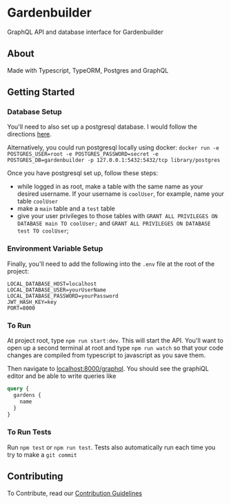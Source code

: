 # Gardenbuilder

GraphQL API and database interface for Gardenbuilder

## About

Made with Typescript, TypeORM, Postgres and GraphQL

## Getting Started

### Database Setup

You'll need to also set up a postgresql database. I would follow the directions [here](https://tutorial-extensions.djangogirls.org/en/optional_postgresql_installation/).

Alternatively, you could run postgresql locally using docker: `docker run -e POSTGRES_USER=root -e POSTGRES_PASSWORD=secret -e POSTGRES_DB=gardenbuilder -p 127.0.0.1:5432:5432/tcp library/postgres`

Once you have postgresql set up, follow these steps:
- while logged in as root, make a table with the same name as your  desired username. If your username is `coolUser`, for example, name your table `coolUser`
- make a `main` table and a `test` table
- give your user privileges to those tables with `GRANT ALL PRIVILEGES ON DATABASE main TO coolUser;` and `GRANT ALL PRIVILEGES ON DATABASE test TO coolUser`;

### Environment Variable Setup

Finally, you'll need to add the following into the `.env` file at the root of the project:

```
LOCAL_DATABASE_HOST=localhost
LOCAL_DATABASE_USER=yourUserName
LOCAL_DATABASE_PASSWORD=yourPassword
JWT_HASH_KEY=key
PORT=8000
```

### To Run

At project root, type `npm run start:dev`. This will start the API. You'll want to open up a second terminal at root and type `npm run watch` so that your code changes are compiled from typescript to javascript as you save them. 

Then navigate to [localhost:8000/graphql](http://localhost:8000/graphql).
You should see the graphiQL editor and be able to write queries like

```graphql
query {
  gardens {
    name
  }
}
```

### To Run Tests

Run `npm test` or `npm run test`. Tests also automatically run each time you try to make a `git commit`

## Contributing

To Contribute, read our [Contribution Guidelines](https://github.com/gardenbuilder/gardenbuilder-backend-typescript/blob/master/CONTRIBUTING.md#contributing)